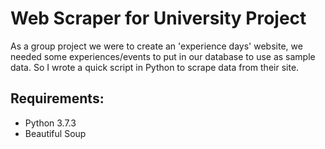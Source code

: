 # Web Scraper for University Project

As a group project we were to create an 'experience days' website, we needed some experiences/events to put in our database to use as sample data. So I wrote a quick script in Python to scrape data from their site.

## Requirements:
* Python 3.7.3
* Beautiful Soup

